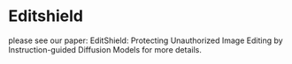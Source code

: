 # Editshield
please see our paper: EditShield: Protecting Unauthorized Image Editing by Instruction-guided Diffusion Models for more details.
